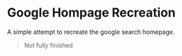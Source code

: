 # Google Hompage Recreation

A simple attempt to recreate the google search homepage.
> Not fully finished
